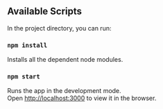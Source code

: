 ## Available Scripts

In the project directory, you can run:

### `npm install`

Installs all the dependent node modules.

### `npm start`

Runs the app in the development mode.<br />
Open [http://localhost:3000](http://localhost:3000) to view it in the browser.
